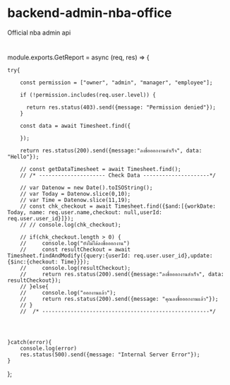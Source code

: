 # backend-admin-nba-office
 Official nba admin api
# 

 module.exports.GetReport = async (req, res) => {

    try{

        const permission = ["owner", "admin", "manager", "employee"];

        if (!permission.includes(req.user.level)) {

          return res.status(403).send({message: "Permission denied"});
        }

        const data = await Timesheet.find({
            
        });

        return res.status(200).send({message:"ลงชื่อออกงานสำเร็จ", data: "Hello"});

        // const getDataTimesheet = await Timesheet.find();
        // /* --------------------- Check Data ---------------------*/

        // var Datenow = new Date().toISOString();
        // var Today = Datenow.slice(0,10);
        // var Time = Datenow.slice(11,19);
        // const chk_checkout = await Timesheet.find({$and:[{workDate: Today, name: req.user.name,checkout: null,userId: req.user.user_id}]});
        // // console.log(chk_checkout);

        // if(chk_checkout.length > 0) {
        //     console.log("ยังไม่ได้ลงชื่อออกงาน")
        //     const resultCheckout = await Timesheet.findAndModify({query:{userId: req.user.user_id},update: {$inc:{checkout: Time}}});
        //     console.log(resultCheckout);
        //     return res.status(200).send({message:"ลงชื่อออกงานสำเร็จ", data: resultCheckout});
        // }else{
        //     console.log("ออกงานแล้ว");
        //     return res.status(200).send({message: "คุณลงชื่อออกงานแล้ว"});
        // }
        //  /* -----------------------------------------------------*/

        
        
        
    }catch(error){
        console.log(error)
        res.status(500).send({message: "Internal Server Error"});
    }
};
